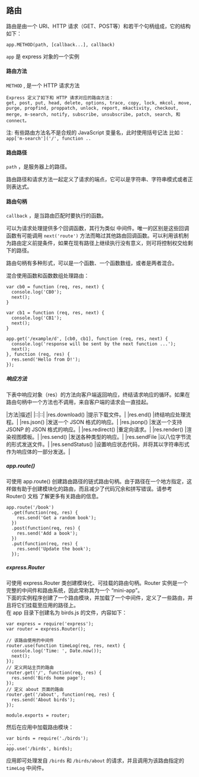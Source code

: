 ## 路由
路由是由一个 URI、HTTP 请求（GET、POST等）和若干个句柄组成，它的结构如下：

`app.METHOD(path, [callback...], callback)` 

`app` 是 express 对象的一个实例  
#### 路由方法  
`METHOD` , 是一个 HTTP 请求方法  

    Express 定义了如下和 HTTP 请求对应的路由方法：  
    get, post, put, head, delete, options, trace, copy, lock, mkcol, move, purge, propfind, proppatch, unlock, report, mkactivity, checkout, merge, m-search, notify, subscribe, unsubscribe, patch, search, 和 connect。  
注:  有些路由方法名不是合规的 JavaScript 变量名，此时使用括号记法 比如： `app['m-search']('/', function ..`

#### 路由路径 
`path` ，是服务器上的路径。  

路由路径和请求方法一起定义了请求的端点，它可以是字符串、字符串模式或者正则表达式。
#### 路由句柄 
`callback` ，是当路由匹配时要执行的函数。

可以为请求处理提供多个回调函数，其行为类似 中间件。唯一的区别是这些回调函数有可能调用 `next('route')` 方法而略过其他路由回调函数。可以利用该机制为路由定义前提条件，如果在现有路径上继续执行没有意义，则可将控制权交给剩下的路径。  

路由句柄有多种形式，可以是一个函数、一个函数数组，或者是两者混合。  

混合使用函数和函数数组处理路由：

    var cb0 = function (req, res, next) {
      console.log('CB0');
      next();
    }
    
    var cb1 = function (req, res, next) {
      console.log('CB1');
      next();
    }
    
    app.get('/example/d', [cb0, cb1], function (req, res, next) {
      console.log('response will be sent by the next function ...');
      next();
    }, function (req, res) {
      res.send('Hello from D!');
    });

##### 响应方法

下表中响应对象（res）的方法向客户端返回响应，终结请求响应的循环。如果在路由句柄中一个方法也不调用，来自客户端的请求会一直挂起。

|方法|描述|
|::|::|
|res.download()	|提示下载文件。|
|res.end()	|终结响应处理流程。|
|res.json()	|发送一个 JSON 格式的响应。|
|res.jsonp()	|发送一个支持 JSONP 的 JSON 格式的响应。|
|res.redirect()	|重定向请求。|
|res.render()	|渲染视图模板。|
|res.send()	|发送各种类型的响应。|
|res.sendFile	|以八位字节流的形式发送文件。|
|res.sendStatus()	|设置响应状态代码，并将其以字符串形式作为响应体的一部分发送。|

##### app.route()

可使用 app.route() 创建路由路径的链式路由句柄。由于路径在一个地方指定，这样做有助于创建模块化的路由，而且减少了代码冗余和拼写错误。请参考 Router() 文档 了解更多有关路由的信息。

    app.route('/book')
      .get(function(req, res) {
        res.send('Get a random book');
      })
      .post(function(req, res) {
        res.send('Add a book');
      })
      .put(function(req, res) {
        res.send('Update the book');
      });

##### express.Router

可使用 express.Router 类创建模块化、可挂载的路由句柄。Router 实例是一个完整的中间件和路由系统，因此常称其为一个 “mini-app”。  
下面的实例程序创建了一个路由模块，并加载了一个中间件，定义了一些路由，并且将它们挂载至应用的路径上。  
在 app 目录下创建名为 birds.js 的文件，内容如下：

    var express = require('express');
    var router = express.Router();
    
    // 该路由使用的中间件
    router.use(function timeLog(req, res, next) {
      console.log('Time: ', Date.now());
      next();
    });
    // 定义网站主页的路由
    router.get('/', function(req, res) {
      res.send('Birds home page');
    });
    // 定义 about 页面的路由
    router.get('/about', function(req, res) {
      res.send('About birds');
    });
    
    module.exports = router;

然后在应用中加载路由模块：
    
    var birds = require('./birds');
    ...
    app.use('/birds', birds);
应用即可处理发自 `/birds` 和 `/birds/about` 的请求，并且调用为该路由指定的 `timeLog` 中间件。